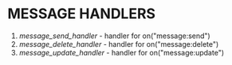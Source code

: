 # MESSAGE HANDLERS

1. _message_send_handler_ - handler for on("message:send")
2. _message_delete_handler_ - handler for on("message:delete")
3. _message_update_handler_ - handler for on("message:update")
